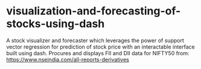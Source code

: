 # visualization-and-forecasting-of-stocks-using-dash
A stock visualizer and forecaster which leverages the power of support vector regression for prediction of stock price with an interactable interface built using dash.
Procures and displays FII and DII data for NIFTY50 from: https://www.nseindia.com/all-reports-derivatives
